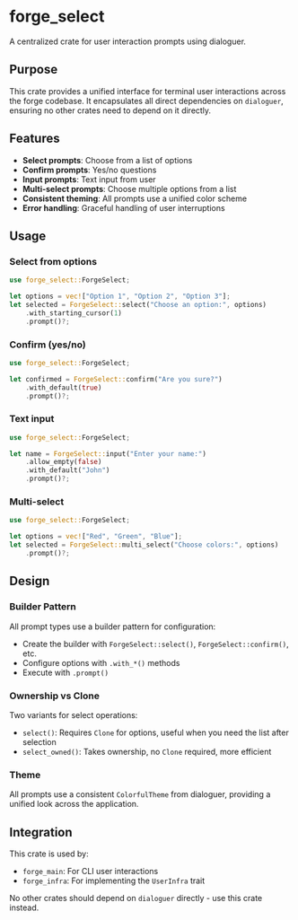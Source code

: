 # forge_select

A centralized crate for user interaction prompts using dialoguer.

## Purpose

This crate provides a unified interface for terminal user interactions across the forge codebase. It encapsulates all direct dependencies on `dialoguer`, ensuring no other crates need to depend on it directly.

## Features

- **Select prompts**: Choose from a list of options
- **Confirm prompts**: Yes/no questions
- **Input prompts**: Text input from user
- **Multi-select prompts**: Choose multiple options from a list
- **Consistent theming**: All prompts use a unified color scheme
- **Error handling**: Graceful handling of user interruptions

## Usage

### Select from options

```rust
use forge_select::ForgeSelect;

let options = vec!["Option 1", "Option 2", "Option 3"];
let selected = ForgeSelect::select("Choose an option:", options)
    .with_starting_cursor(1)
    .prompt()?;
```

### Confirm (yes/no)

```rust
use forge_select::ForgeSelect;

let confirmed = ForgeSelect::confirm("Are you sure?")
    .with_default(true)
    .prompt()?;
```

### Text input

```rust
use forge_select::ForgeSelect;

let name = ForgeSelect::input("Enter your name:")
    .allow_empty(false)
    .with_default("John")
    .prompt()?;
```

### Multi-select

```rust
use forge_select::ForgeSelect;

let options = vec!["Red", "Green", "Blue"];
let selected = ForgeSelect::multi_select("Choose colors:", options)
    .prompt()?;
```

## Design

### Builder Pattern

All prompt types use a builder pattern for configuration:
- Create the builder with `ForgeSelect::select()`, `ForgeSelect::confirm()`, etc.
- Configure options with `.with_*()` methods
- Execute with `.prompt()`

### Ownership vs Clone

Two variants for select operations:
- `select()`: Requires `Clone` for options, useful when you need the list after selection
- `select_owned()`: Takes ownership, no `Clone` required, more efficient

### Theme

All prompts use a consistent `ColorfulTheme` from dialoguer, providing a unified look across the application.

## Integration

This crate is used by:
- `forge_main`: For CLI user interactions
- `forge_infra`: For implementing the `UserInfra` trait

No other crates should depend on `dialoguer` directly - use this crate instead.
